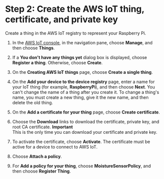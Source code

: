 # Step 2: Create the AWS IoT thing, certificate, and private key<a name="iot-moisture-create-thing"></a>

Create a thing in the AWS IoT registry to represent your Raspberry Pi\.

1. In the [AWS IoT console](https://console.aws.amazon.com/iot/home), in the navigation pane, choose **Manage**, and then choose **Things**\.

1. If a **You don't have any things yet** dialog box is displayed, choose **Register a thing**\. Otherwise, choose **Create**\.

1. On the **Creating AWS IoT things** page, choose **Create a single thing**\.

1. On the **Add your device to the device registry** page, enter a name for your IoT thing \(for example, **RaspberryPi**\), and then choose **Next**\. You can't change the name of a thing after you create it\. To change a thing's name, you must create a new thing, give it the new name, and then delete the old thing\.

1. On the **Add a certificate for your thing** page, choose **Create certificate**\.

1. Choose the **Download** links to download the certificate, private key, and root CA certificate\.
**Important**  
This is the only time you can download your certificate and private key\.

1. To activate the certificate, choose **Activate**\. The certificate must be active for a device to connect to AWS IoT\.

1. Choose **Attach a policy**\.

1. For **Add a policy for your thing**, choose **MoistureSensorPolicy**, and then choose **Register Thing**\.
